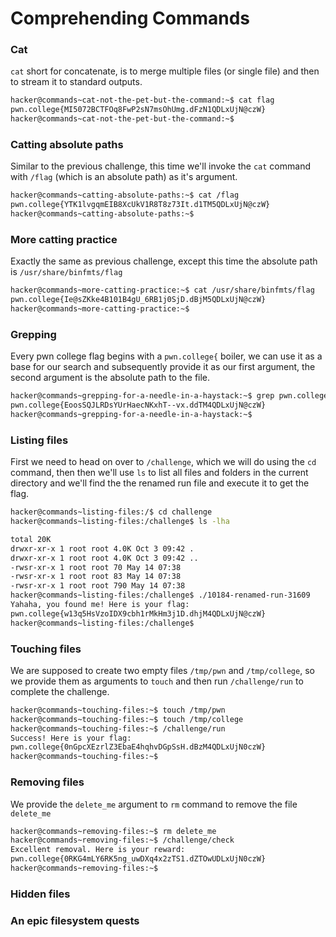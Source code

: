 # Comprehending Commands

### Cat
`cat` short for concatenate, is to merge multiple files (or single file) and then to stream it to standard outputs.
```bash
hacker@commands~cat-not-the-pet-but-the-command:~$ cat flag
pwn.college{MI5072BCTFOq8FwP2sN7msOhUmg.dFzN1QDLxUjN@czW}
hacker@commands~cat-not-the-pet-but-the-command:~$ 
```

### Catting absolute paths
Similar to the previous challenge, this time we'll invoke the `cat` command with `/flag` (which is an absolute path) as it's argument.
```bash
hacker@commands~catting-absolute-paths:~$ cat /flag
pwn.college{YTK1lvgqmEIB8XcUkV1R8T8z73It.d1TM5QDLxUjN@czW}
hacker@commands~catting-absolute-paths:~$
```
  
### More catting practice
Exactly the same as previous challenge, except this time the absolute path is `/usr/share/binfmts/flag`
```bash
hacker@commands~more-catting-practice:~$ cat /usr/share/binfmts/flag
pwn.college{Ie@sZKke4B101B4gU_6RB1j0SjD.dBjM5QDLxUjN@czW}
hacker@commands~more-catting-practice:~$ 
```

### Grepping
Every pwn college flag begins with a `pwn.college{` boiler, we can use it as a base for our search and subsequently provide it as our first argument, the second argument is the absolute path to the file.
```bash
hacker@commands~grepping-for-a-needle-in-a-haystack:~$ grep pwn.college /challenge/data.txt
pwn.college{EoosSQJLRDsYUrHaecNKxhT--vx.ddTM4QDLxUjN@czW}
hacker@commands~grepping-for-a-needle-in-a-haystack:~$ 
```

### Listing files
First we need to head on over to `/challenge`, which we will do using the `cd` command, then then we'll use `ls` to list all files and folders in the current directory and we'll find the the renamed run file and execute it to get the flag.
```bash
hacker@commands~listing-files:/$ cd challenge
hacker@commands~listing-files:/challenge$ ls -lha

total 20K
drwxr-xr-x 1 root root 4.0K Oct 3 09:42 .
drwxr-xr-x 1 root root 4.0K Oct 3 09:42 ..
-rwsr-xr-x 1 root root 70 May 14 07:38 
-rwsr-xr-x 1 root root 83 May 14 07:38 
-rwsr-xr-x 1 root root 790 May 14 07:38 
hacker@commands~listing-files:/challenge$ ./10184-renamed-run-31609
Yahaha, you found me! Here is your flag:
pwn.college{w13q5HsVzoIDX9cbh1rMkHm3j1D.dhjM4QDLxUjN@czW}
hacker@commands~listing-files:/challenge$ 
```

### Touching files
We are supposed to create two empty files `/tmp/pwn` and `/tmp/college`, so we provide them as arguments to `touch` and then run `/challenge/run` to complete the challenge.
```bash
hacker@commands~touching-files:~$ touch /tmp/pwn
hacker@commands~touching-files:~$ touch /tmp/college
hacker@commands~touching-files:~$ /challenge/run
Success! Here is your flag:
pwn.college{0nGpcXEzrlZ3EbaE4hqhvDGpSsH.dBzM4QDLxUjN0czW}
hacker@commands~touching-files:~$ 
```

### Removing files
We provide the `delete_me` argument to `rm` command to remove the file `delete_me`
```bash
hacker@commands~removing-files:~$ rm delete_me
hacker@commands~removing-files:~$ /challenge/check
Excellent removal. Here is your reward:
pwn.college{0RKG4mLY6RK5ng_uwDXq4x2zTS1.dZTOwUDLxUjN0czW}
hacker@commands~removing-files:~$ 
```
### Hidden files

### An epic filesystem quests